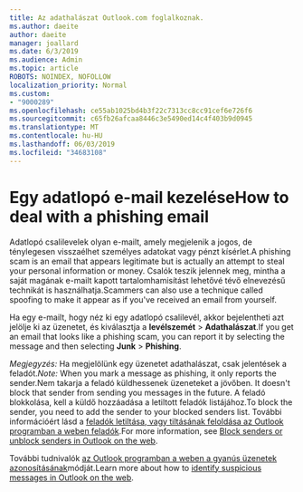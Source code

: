 ```yaml
---
title: Az adathalászat Outlook.com foglalkoznak.
ms.author: daeite
author: daeite
manager: joallard
ms.date: 6/3/2019
ms.audience: Admin
ms.topic: article
ROBOTS: NOINDEX, NOFOLLOW
localization_priority: Normal
ms.custom:
- "9000289"
ms.openlocfilehash: ce55ab1025bd4b3f22c7313cc8cc91cef6e726f6
ms.sourcegitcommit: c65fb26afcaa8446c3e5490ed14c4f403b9d0945
ms.translationtype: MT
ms.contentlocale: hu-HU
ms.lasthandoff: 06/03/2019
ms.locfileid: "34683108"
---
```

# <a name="how-to-deal-with-a-phishing-email"></a><span data-ttu-id="6dd60-102">Egy adatlopó e-mail kezelése</span><span class="sxs-lookup"><span data-stu-id="6dd60-102">How to deal with a phishing email</span></span>

<span data-ttu-id="6dd60-103">Adatlopó csalilevelek olyan e-mailt, amely megjelenik a jogos, de ténylegesen visszaélhet személyes adatokat vagy pénzt kísérlet.</span><span class="sxs-lookup"><span data-stu-id="6dd60-103">A phishing scam is an email that appears legitimate but is actually an attempt to steal your personal information or money.</span></span> <span data-ttu-id="6dd60-104">Csalók teszik jelennek meg, mintha a saját magának e-mailt kapott tartalomhamisítást lehetővé tévő elnevezésű technikát is használhatja.</span><span class="sxs-lookup"><span data-stu-id="6dd60-104">Scammers can also use a technique called spoofing to make it appear as if you've received an email from yourself.</span></span>

<span data-ttu-id="6dd60-105">Ha egy e-mailt, hogy néz ki egy adatlopó csalilevél, akkor bejelentheti azt jelölje ki az üzenetet, és kiválasztja a **levélszemét** > **Adathalászat**.</span><span class="sxs-lookup"><span data-stu-id="6dd60-105">If you get an email that looks like a phishing scam, you can report it by selecting the message and then selecting **Junk** > **Phishing**.</span></span>

<span data-ttu-id="6dd60-106">*Megjegyzés:* Ha megjelölünk egy üzenetet adathalászat, csak jelentések a feladót.</span><span class="sxs-lookup"><span data-stu-id="6dd60-106">*Note:* When you mark a message as phishing, it only reports the sender.</span></span><span data-ttu-id="6dd60-107">Nem takarja a feladó küldhessenek üzeneteket a jövőben.</span><span class="sxs-lookup"><span data-stu-id="6dd60-107"> It doesn't block that sender from sending you messages in the future.</span></span> <span data-ttu-id="6dd60-108">A feladó blokkolása, kell a küldő hozzáadása a letiltott feladók listájához.</span><span class="sxs-lookup"><span data-stu-id="6dd60-108">To block the sender, you need to add the sender to your blocked senders list.</span></span> <span data-ttu-id="6dd60-109">További információért lásd a [feladók letiltása, vagy tiltásának feloldása az Outlook programban a weben feladók](https://support.office.com/article/9bf812d4-6995-4d19-901a-76d6e26939b0).</span><span class="sxs-lookup"><span data-stu-id="6dd60-109">For more information, see [Block senders or unblock senders in Outlook on the web](https://support.office.com/article/9bf812d4-6995-4d19-901a-76d6e26939b0).</span></span>

<span data-ttu-id="6dd60-110">További tudnivalók [az Outlook programban a weben a gyanús üzenetek azonosításának](https://support.office.com/article/3d44102b-6ce3-4f7c-a359-b623bec82206)módját.</span><span class="sxs-lookup"><span data-stu-id="6dd60-110">Learn more about how to [identify suspicious messages in Outlook on the web](https://support.office.com/article/3d44102b-6ce3-4f7c-a359-b623bec82206).</span></span>